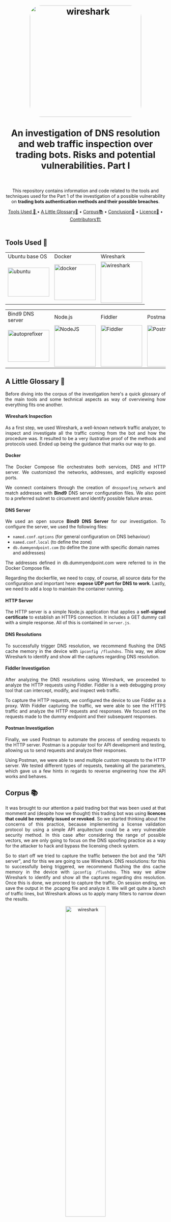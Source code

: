 <h1 align="center">
<div align="center" ><img style="border-radius:10%" alt="wireshark" src="resources/unsecure-door-lock.jpeg" width="350"/></div>
<br/>
An investigation of DNS resolution and web traffic inspection over trading bots. Risks and potential vulnerabilities. Part I
<br/><br/>
</h1>

<p align="center">This repository contains information and code related to the tools and techniques used for the Part 1 of the investigation of a possible vulnerability on <b>trading bots authentication methods and their possible breaches</b>.</p>

<p align="center">
  <a href="#tools-used-">Tools Used 🧰 </a> •
  <a href="#a-little-glossary-">A Little Glossary🙌</a> •
  <a href="#corpus-">Corpus📚</a> •
  <a href="#conclusion-">Conclusion🔎</a> •
  <a href="#license-">Licence📜</a> •
  <a href="#contributors-">Contributors🏗</a>
<br/><br/>
</p>

## Tools Used 🧰

<table align="center">
    <tr>
        <td>Ubuntu base OS </td>
        <td>Docker   </td>
        <td>Wireshark   </td>
    </tr>
    <tr>
        <td>
          <a href="https://ubuntu.com" target="_blank">
            <img alt="ubuntu" src="./resources/logos/ubuntu.svg" height=91 width=130 />
          </a>
        </td>
        <td>
          <a href="https://www.docker.com/" target="_blank">
            <img alt="docker" src="./resources/logos/docker.png" height=112 width=130 />
          </a>
        </td>
        <td>
          <a href="https://vimejs.com/" target="_blank">
            <img alt="wireshark" src="./resources/logos/wireshark.png" height=130 width=130 />
          </a>
        </td>
    </tr>
</table>
<table align="center">
    <tr>
        <td>Bind9 DNS server   </td>
        <td>Node.js   </td>
        <td>Fiddler   </td>
        <td>Postman   </td>
    </tr>
    <tr>
        <td>
          <a href="https://github.com/postcss/autoprefixer#readme" target="_blank">
              <img alt="autoprefixer" src="./resources/logos/bind9.png" height=100 width=130 />
          </a>
        </td>
        <td>
          <a href="https://nodejs.dev/en/" target="_blank">
             <img alt="NodeJS" src="./resources/logos/node.svg" width=130 />
          </a> 
        </td>
        <td>
          <a href="https://www.telerik.com/fiddler" target="_blank">
              <img alt="Fiddler" src="./resources/logos/fiddler.svg" height=130 width=130 />
          </a>
        </td>
        <td>
          <a href="https://www.postman.com/" target="_blank">
              <img alt="Postman" src="./resources/logos/postman.svg" height=130 width=130 />
          </a>
        </td>
    </tr>
</table>

## A Little Glossary 🙌

<p align="justify">Before diving into the corpus of the investigation here's a quick glossary of the main tools and some technical aspects as way of overviewing how everything fits one another.</p>

#### Wireshark Inspection

<p align="justify">As a first step, we used Wireshark, a well-known network traffic analyzer, to inspect and investigate all the traffic coming from the bot and how the procedure was. It resulted to be a very ilustrative proof of the methods and protocols used. Ended up being the guidance that marks our way to go.</p>

#### Docker

<p align="justify">The Docker Compose file orchestrates both services, DNS and HTTP server. We customized the networks, addresses, and explicitly exposed ports.</p>

<p align="justify">We connect containers through the creation of <code>dnsspoofing_network</code> and match addresses with <b>Bind9</b> DNS server configuration files. We also point to a preferred subnet to circumvent and identify possible failure areas.</p>

#### DNS Server

<p align="justify">We used an open source <b>Bind9 DNS Server</b> for our investigation. To configure the server, we used the following files:</p>

- `named.conf.options`      (for general configuration on DNS behaviour)
- `named.conf.local`        (to define the zone)
- `db.dummyendpoint.com`    (to define the zone with specific domain names and addresses)

<p align="justify">The addresses defined in db.dummyendpoint.com were referred to in the Docker Compose file.</p>

<p align="justify">Regarding the dockerfile, we need to copy, of course, all source data for the configuration and important here: <b>expose UDP port for DNS to work</b>. Lastly, we need to add a loop to maintain the container running.</p>

#### HTTP Server

<p align="justify">The HTTP server is a simple Node.js application that applies a <b>self-signed certificate</b> to establish an HTTPS connection. It includes a GET dummy call with a simple response. All of this is contained in <code>server.js</code>.</p>

#### DNS Resolutions

<p align="justify">To successfully trigger DNS resolution, we recommend flushing the DNS cache memory in the device with <code>ipconfig /flushdns</code>. This way, we allow Wireshark to identify and show all the captures regarding DNS resolution.</p>

#### Fiddler Investigation

<p align="justify">After analyzing the DNS resolutions using Wireshark, we proceeded to analyze the HTTP requests using Fiddler. Fiddler is a web debugging proxy tool that can intercept, modify, and inspect web traffic.</p>

<p align="justify">To capture the HTTP requests, we configured the device to use Fiddler as a proxy. With Fiddler capturing the traffic, we were able to see the HTTPS traffic and analyze the HTTP requests and responses. We focused on the requests made to the dummy endpoint and their subsequent responses.</p>

#### Postman Investigation

<p align="justify">Finally, we used Postman to automate the process of sending requests to the HTTP server. Postman is a popular tool for API development and testing, allowing us to send requests and analyze their responses.</p>

<p align="justify">Using Postman, we were able to send multiple custom requests to the HTTP server. We tested different types of requests, tweaking all the parameters, which gave us a few hints in regards to reverse engineering how the API works and behaves.</p>

## Corpus 📚

<p align="justify">It was brought to our attention a paid trading bot that was been used at that momment and (despite how we thought) this trading bot was using <b>licences that could be remotely issued or revoked</b>. So we started thinking about the concerns of this practice, because implementing a license validation protocol by using a simple API arquitecture could be a very vulnerable security method.
In this case after considering the range of possible vectors, we are only going to focus on the DNS spoofing practice as a way for the attacker to hack and bypass the licensing check system. </p>

<p align="justify">So to start off we tried to capture the traffic between the bot and the "API server", and for this we are going to use Wireshark.
DNS resolutions: for this to successfully being triggered, we recommend flushing the dns cache memory in the device with <code>ipconfig /flushdns</code>. This way we allow Wireshark to identify and show all the captures regarding dns resolution. 
Once this is done, we proceed to capture the traffic. On session ending, we save the output in the .pcapng file and analyze it. We will get quite a bunch of traffic lines, but Wireshark allows us to apply many filters to narrow down the results.  </p>

<div align="center"><img alt="wireshark" src="resources/wireshark-dns-filter-1.png" width="50%"/></div>

Executing that, we obtain a bunch of results:

<div align="center"><img alt="wireshark" src="resources/wireshark-dns-results-2.png" width="50%"/></div>

<p align="justify">Results are obviously hidden because of confidentiality. Column names and addresses won't come by default in Wireshark; we need to tweak that to enable them. One excellent source for this is the bottom left corner block of information Wireshark shows us. This a summary of information captured divided by the tcp ip model layering. This ease the process of data identification depending on what we are looking for. In this case, we are pursuing the highest layer: application. In this case, DNS or Domain Name System. </p>

<div align="center"><img alt="wireshark" src="resources/wireshark-tcpipmodel-info-3.png" width="50%"/></div>

Let's open it. And there you go!

<div align="center"><img alt="wireshark" src="resources/wireshark-dns-responses-4.png" width="50%"/></div>

<p align="justify">In Queries and Answers tabs you can go and find subtabs named <b>Name and Address</b>. Those are, respectively, the names dns is trying to resolve and matching ip addresses. Wireshark comes with a nice feature to include this into the main output: right click and apply as column. </p>

<div align="center"><img alt="wireshark" src="resources/wireshark-apply-column-5.png" width="50%"/></div>

<p align="justify">This way, we can easily have a quick sight on what's being resolved without needing to go to that specific tab every time. 
Let's move on. That was DNS, but it's only the first step. After that, we can investigate what is being done or hit towards those addresses we've seen. This is the most exciting part! And indeed, we find interesting signals. </p>

<p align="justify">Again, to narrow down the scope, we can execute another filtering. Most number of secure connections are done using TCP protocol. TCP is "connection oriented", which basically means it acknowledges connection between client and server before proceeding to send information over the wire. Then let's filter. </p>

<div align="center"><img alt="wireshark" src="resources/wireshark-tcp-filter-6.png" width="50%"/></div>

<p align="justify">Immediately, we can identify traces of something surely known: <b>the three way handshake of tcp connection</b>. Each time a tcp connection is made, there is a process in which client and server exchange information to assure proper connection. This includes three steps: </p>

- Client sends SYN message
- Server replies SYN/ACK message
- Client confirms ACK message

<div align="center"><img alt="wireshark" src="resources/wireshark-three-way-handshake-7.png" width="50%"/></div>

<p align="justify">In the example, we can extract quite a lot of information. Not only the confirmation of the flags being sent, but also additional data, like client and server hello, processes in which they share information to accomplish the connection. For example the cipher type, keys and protocols. But that's out of scope.  </p>

<p align="justify">Another interesting thing is that you can check ACK is repeatedly sent over the lines. That's because of segmentation. If the request is responding with a large amount of data, tcp will slice the packets in needed units and client will reassemble them once they're completely sent. This a basic premise on network traffic. </p>

<p align="justify"><b>TLSv1.2 is also something you can check in the traffic output</b>. This is the upper security layer used by HTTPS nowadays. This basically ensures the encryption. You can find it as DNS in the bottom of the information block at the left bottom.  </p>

<div align="center"><img alt="wireshark" src="resources/wireshark-tls-8.png" width="50%"/></div>

<p align="justify">Notice that, actually, is referring to HTTPS (Hypertext Transfer Protocol <strong>Secure</strong>). Those signs let you tie the ends. Check also how encrypted data is sent in the payload, assuring there's no possibility of sniffing. </p>

<div align="center"><img alt="wireshark" src="resources/wireshark-tls-encrypted-9.png" width="50%"/></div>

<p align="justify">And also, if you want to track the relationship between the different income lines, you can study acknowledge and sequence numbers. Applying those as columns (tcp segment length, sequence number and ack number) you can see how numbers match between consecutive calls. </p>

<div align="center"><img alt="wireshark" src="resources/wireshark-ack-numbers-10.png" width="50%"/></div>

### Fiddler!

<p align="justify">Fiddler is other tool to inspect input/output network traffic. It has a very diaphanous output, showing you all incoming and outgoing connections. Also, at the right panel, there is one really useful tab called "Inspector", in which you can see headers, form data, payload, protocols, methods and more metadata.</p>

<p align="justify">You can even modify on the fly request and responses with fiddler scripts. This is really a feature at the time of troubleshooting and inspecting.</p>

<p align="justify">Let's take a look on an example to really check the power of this tool. When hitting and triggering some web traffick, a list of results will begin to appear on our screen. We will immediatelly see lines with details like protocol, kind of method, content types, urls, and so on. In the picture specific details have been hidden because of confidentiality.</p>

<div align="center"><img alt="fiddler" src="resources/fiddler/fiddler-endpoint-1.png" width="50%"/></div>

<p align="justify">You can also check the right panel, a great source of information. Like mentioned before, best tab here could be "Inspectors", which exposes a great amount of details regarding request and responses. Things like headers, method, protocol, versions, payloads, forms and so on. In fact, there are different formats for data viewing. The one selected is web forms, which lists all the parameters being sent to the server. Again, hidden.</p>

<p align="justify">Below, at bottom, you usually see the response data. Details like data body size, encryption or encoding types and, of course, also some tabs to accordingly display data at wish. In the following example, we see the headers for a server response.</p>

<div align="center"><img alt="fiddler" src="resources/fiddler/fiddler-response-header-2.png" width="50%"/></div>

<p align="justify">Lastly, we can also check how an encrypted payload woud look like for the body in a server response.</p>

<div align="center"><img alt="fiddler" src="resources/fiddler/encrypted-response-3.png" width="50%"/></div>

<p align="justify">With all this details you can rapidly understand how the process of gathering information could be executed just quick and easy, leading to the exploitation of possible vulnerabilities.</p>

## Conclusion 🔎

<p align="justify">Using the investigation tools and techniques mentioned above, we were able to identify and analyze DNS resolutions, HTTP requests, and API responses. This allowed us to detect any vulnerabilities or issues with the system and take appropriate action to address them.</p>

<p align="justify">We first <b>took off from investigation and information collection</b>: first step is knowing the target. Details, resources, methods, protocols, request, responses, headers. Whatever it comes, whatever is welcomed. For this first phase, we got involved into Wireshark, Fiddler and Postman.
Secondly, <b>we built the simple infrastructure that let us recreate our own safe playground or environment</b>. Then we can fit and assemble all the puzzle pieces into something bigger and functional.</p>

<p align="justify">And all of that <b>drew the pathway to consolidation of information and potential attack vectors.</b></p>

**[⬆️ Back to Top](#an-investigation-of-dns-resolution-and-web-traffic-inspection-over-trading-bots-risks-and-potential-vulnerabilities-part-i)**

---

## License 📜

This repository's code is Licensed under [MIT X11](https://en.wikipedia.org/wiki/MIT_License)

```

Permission is hereby granted, free of charge, to any person obtaining a copy of this
software and associated documentation files (the "Software"), to deal in the Software
without restriction, including without limitation the rights to use, copy, modify, merge,
publish, distribute, sublicense, and/or sell copies of the Software, and to permit
persons to whom the Software is furnished to do so, subject to the following conditions:

The above copyright notice and this permission notice shall be included in all copies or
substantial portions of the Software.

THE SOFTWARE IS PROVIDED "AS IS", WITHOUT WARRANTY OF ANY KIND, EXPRESS OR IMPLIED,
INCLUDING BUT NOT LIMITED TO THE WARRANTIES OF MERCHANTABILITY, FITNESS FOR A PARTICULAR
PURPOSE AND NONINFRINGEMENT. IN NO EVENT SHALL THE AUTHORS OR COPYRIGHT HOLDERS BE
LIABLE FOR ANY CLAIM, DAMAGES, OR OTHER LIABILITY, WHETHER IN AN ACTION OF CONTRACT,
TORT OR OTHERWISE, ARISING FROM, OUT OF, OR IN CONNECTION WITH THE SOFTWARE OR THE USE
OR OTHER DEALINGS IN THE SOFTWARE.

Except as contained in this notice, Dashy shall not be used in advertising or otherwise
to promote the sale, use, or other dealings in this Software without prior written
authorization from the repo owner.
```

## Contributors 🏗

<table align="center" style="border: none">
<tr>
    <td align="center">
        <a href="https://github.com/ivanmirandastavenuiter">
            <img style="border-radius:50%" src="https://avatars.githubusercontent.com/u/32536308?v=4" width="200" alt="ivanmirandastavenuiter"/>
            <br />
            <sub><b>Iván Miranda</b></sub>
        </a>
    </td>
    <td align="center">
        <a href="https://github.com/jrobles98">
            <img style="border-radius:50%" src="https://avatars.githubusercontent.com/u/30221842?v=4" width="200" alt="jrobles98"/>
            <br />
            <sub><b>José Robles</b></sub>
        </a>
    </td>
</table>

**[⬆️ Back to Top](#an-investigation-of-dns-resolution-and-web-traffic-inspection-over-trading-bots-risks-and-potential-vulnerabilities-part-i)**
